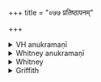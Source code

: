 +++
title = "०७७ प्रतिष्ठापनम्"

+++

<details><summary>VH anukramaṇī</summary>

प्रतिष्ठापनम्।  
१-३ कबन्धः। जातवेदाः। अनुष्टुप्।
</details>

<details><summary>Whitney anukramaṇī</summary>

[Kabandha.—jātavedasam. ānuṣṭubham.]
</details>



<details><summary>Whitney</summary>

### Comment
Found also in Pāipp. xix. The comm. regards this hymn, and not vi. 44 (which has the same pratīka), as intended in Kāuś. 36. 5, in a rite concerning women (the prevention of a woman's escape, etc., comm.).


### Translations
Translated: Ludwig, p. 468; Griffith, i.286; Bloomfield, 106, 496.
</details>

<details><summary>Griffith</summary>

A charm to bring the cattle home
</details>
